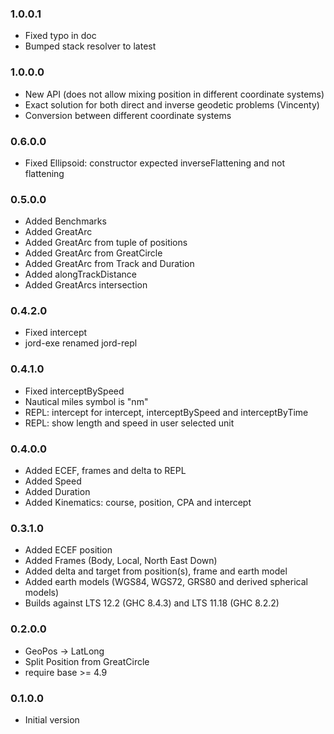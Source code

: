 ### 1.0.0.1

- Fixed typo in doc
- Bumped stack resolver to latest 

### 1.0.0.0

- New API (does not allow mixing position in different coordinate systems)
- Exact solution for both direct and inverse geodetic problems (Vincenty)
- Conversion between different coordinate systems

### 0.6.0.0

- Fixed Ellipsoid: constructor expected inverseFlattening and not flattening

### 0.5.0.0

- Added Benchmarks
- Added GreatArc
- Added GreatArc from tuple of positions
- Added GreatArc from GreatCircle
- Added GreatArc from Track and Duration
- Added alongTrackDistance
- Added GreatArcs intersection

### 0.4.2.0

- Fixed intercept
- jord-exe renamed jord-repl

### 0.4.1.0

- Fixed interceptBySpeed
- Nautical miles symbol is "nm"
- REPL: intercept for intercept, interceptBySpeed and interceptByTime
- REPL: show length and speed in user selected unit

### 0.4.0.0

- Added ECEF, frames and delta to REPL
- Added Speed
- Added Duration
- Added Kinematics: course, position, CPA and intercept

### 0.3.1.0

- Added ECEF position
- Added Frames (Body, Local, North East Down)
- Added delta and target from position(s), frame and earth model
- Added earth models (WGS84, WGS72, GRS80 and derived spherical models)
- Builds against LTS 12.2 (GHC 8.4.3) and LTS 11.18 (GHC 8.2.2)

### 0.2.0.0

- GeoPos -> LatLong
- Split Position from GreatCircle
- require base >= 4.9

### 0.1.0.0

- Initial version
